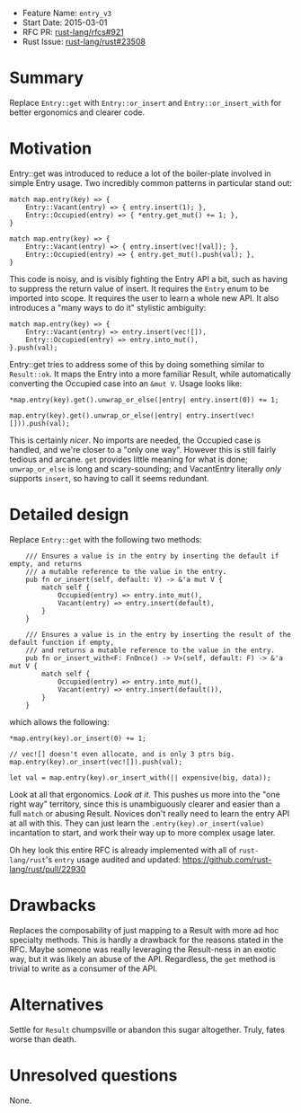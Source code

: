 - Feature Name: `entry_v3`
- Start Date: 2015-03-01
- RFC PR: [rust-lang/rfcs#921](https://github.com/rust-lang/rfcs/pull/921)
- Rust Issue: [rust-lang/rust#23508](https://github.com/rust-lang/rust/issues/23508)

# Summary

Replace `Entry::get` with `Entry::or_insert` and
`Entry::or_insert_with` for better ergonomics and clearer code.

# Motivation

Entry::get was introduced to reduce a lot of the boiler-plate involved in simple Entry usage. Two
incredibly common patterns in particular stand out:

```
match map.entry(key) => {
    Entry::Vacant(entry) => { entry.insert(1); },
    Entry::Occupied(entry) => { *entry.get_mut() += 1; },
}
```

```
match map.entry(key) => {
    Entry::Vacant(entry) => { entry.insert(vec![val]); },
    Entry::Occupied(entry) => { entry.get_mut().push(val); },
}
```

This code is noisy, and is visibly fighting the Entry API a bit, such as having to suppress
the return value of insert. It requires the `Entry` enum to be imported into scope. It requires
the user to learn a whole new API. It also introduces a "many ways to do it" stylistic ambiguity:

```
match map.entry(key) => {
    Entry::Vacant(entry) => entry.insert(vec![]),
    Entry::Occupied(entry) => entry.into_mut(),
}.push(val);
```

Entry::get tries to address some of this by doing something similar to `Result::ok`.
It maps the Entry into a more familiar Result, while automatically converting the
Occupied case into an `&mut V`. Usage looks like:


```
*map.entry(key).get().unwrap_or_else(|entry| entry.insert(0)) += 1;
```

```
map.entry(key).get().unwrap_or_else(|entry| entry.insert(vec![])).push(val);
```

This is certainly *nicer*. No imports are needed, the Occupied case is handled, and we're closer
to a "only one way". However this is still fairly tedious and arcane. `get` provides little
meaning for what is done; `unwrap_or_else` is long and scary-sounding; and VacantEntry literally
*only* supports `insert`, so having to call it seems redundant.

# Detailed design

Replace `Entry::get` with the following two methods:

```
    /// Ensures a value is in the entry by inserting the default if empty, and returns
    /// a mutable reference to the value in the entry.
    pub fn or_insert(self, default: V) -> &'a mut V {
        match self {
            Occupied(entry) => entry.into_mut(),
            Vacant(entry) => entry.insert(default),
        }
    }

    /// Ensures a value is in the entry by inserting the result of the default function if empty,
    /// and returns a mutable reference to the value in the entry.
    pub fn or_insert_with<F: FnOnce() -> V>(self, default: F) -> &'a mut V {
        match self {
            Occupied(entry) => entry.into_mut(),
            Vacant(entry) => entry.insert(default()),
        }
    }
```

which allows the following:


```
*map.entry(key).or_insert(0) += 1;
```

```
// vec![] doesn't even allocate, and is only 3 ptrs big.
map.entry(key).or_insert(vec![]).push(val);
```

```
let val = map.entry(key).or_insert_with(|| expensive(big, data));
```

Look at all that ergonomics. *Look at it*. This pushes us more into the "one right way"
territory, since this is unambiguously clearer and easier than a full `match` or abusing Result.
Novices don't really need to learn the entry API at all with this. They can just learn the
`.entry(key).or_insert(value)` incantation to start, and work their way up to more complex
usage later.

Oh hey look this entire RFC is already implemented with all of `rust-lang/rust`'s `entry`
usage audited and updated: https://github.com/rust-lang/rust/pull/22930

# Drawbacks

Replaces the composability of just mapping to a Result with more ad hoc specialty methods. This
is hardly a drawback for the reasons stated in the RFC. Maybe someone was really leveraging
the Result-ness in an exotic way, but it was likely an abuse of the API. Regardless, the `get`
method is trivial to write as a consumer of the API.

# Alternatives

Settle for `Result` chumpsville or abandon this sugar altogether. Truly, fates worse than death.

# Unresolved questions

None.

